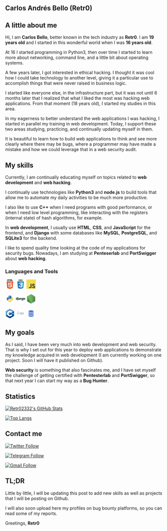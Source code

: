 

## Carlos Andrés Bello (Retr0)

## A little about me
Hi, I am **Carlos Bello**, better known in the tech industry as **Retr0**.
I am **19 years old** and I started in this wonderful world when I was **16 years old**.

At 16 I started programming in Python3, then over time I started to learn more about networking, command line, and a little bit about operating systems.

A few years later, I got interested in ethical hacking. I thought it was cool how I could take technology to another level, giving it a particular use to accomplish things that were never raised in business logic.

I started like everyone else, in the infrastructure part, but it was not until 6 months later that I realized that what I liked the most was hacking web applications. From that moment (18 years old), I started my studies in this area.

In my eagerness to better understand the web applications I was hacking, I started in parallel my training in web development. Today, I support these two areas studying, practicing, and continually updating myself in them.

It is beautiful to learn how to build web applications to think and see more clearly where there may be bugs, where a programmer may have made a mistake and how we could leverage that in a web security audit.

## My skills
Currently, I am continually educating myself on topics related to **web development** and **web hacking**. 

I continually use technologies like **Python3** and **node.js** to build tools that allow me to automate my daily activities to be much more productive.

I also like to use **C++** when I need programs with good performance, or when I need low level programming, like interacting with the registers (internal state) of hash algorithms, for example.

In **web development**, I usually use **HTML**, **CSS**, and **JavaScript** for the frontend, and **Django** with some databases like **MySQL**, **PostgreSQL**, and **SQLite3** for the backend.

I like to spend quality time looking at the code of my applications for security bugs. Nowadays, I am studying at **Penteserlab** and **PortSwigger** about **web hacking**.

### Languages and Tools

<code><img height="30" src="https://raw.githubusercontent.com/github/explore/5c058a388828bb5fde0bcafd4bc867b5bb3f26f3/topics/html/html.png"></code>
<code><img height="30" src="https://raw.githubusercontent.com/github/explore/80688e429a7d4ef2fca1e82350fe8e3517d3494d/topics/css/css.png"></code>
<code><img height="30" src="https://raw.githubusercontent.com/github/explore/80688e429a7d4ef2fca1e82350fe8e3517d3494d/topics/javascript/javascript.png"></code>

<code><img height="30" src="https://raw.githubusercontent.com/github/explore/80688e429a7d4ef2fca1e82350fe8e3517d3494d/topics/python/python.png"></code>
<code><img height="30" src="https://raw.githubusercontent.com/github/explore/80688e429a7d4ef2fca1e82350fe8e3517d3494d/topics/django/django.png"></code>
<code><img height="30" src="https://raw.githubusercontent.com/github/explore/80688e429a7d4ef2fca1e82350fe8e3517d3494d/topics/nodejs/nodejs.png"></code>

<code><img height="30" src="https://raw.githubusercontent.com/github/explore/80688e429a7d4ef2fca1e82350fe8e3517d3494d/topics/cpp/cpp.png"></code>
<code><img height="30" src="https://raw.githubusercontent.com/github/explore/5c058a388828bb5fde0bcafd4bc867b5bb3f26f3/topics/java/java.png"></code>
<code><img height="30" src="https://raw.githubusercontent.com/github/explore/80688e429a7d4ef2fca1e82350fe8e3517d3494d/topics/sql/sql.png"></code>

## My goals

As I said, I have been very much into web development and web security. That is why I set out for this year to deploy web applications to demonstrate my knowledge acquired in web development (I am currently working on one project. Soon I will have it published on Github).

**Web security** is something that also fascinates me, and I have set myself the challenge of getting certified with **Pentesterlab** and **PortSwigger**, so that next year I can start my way as a **Bug Hunter**.

## Statistics

[![Retr02332's GitHub Stats](https://github-readme-stats.vercel.app/api?username=Retr02332&show_icons=true&hide_title=true&theme=dark)](https://github.com/Retr02332)

[![Top Langs](https://github-readme-stats.vercel.app/api/top-langs/?username=Retr02332&layout=compact&theme=dark)](https://github.com/Retr02332)

## Contact me

[![Twitter Follow](https://img.shields.io/twitter/follow/Retr02332?color=1DA1F0&logo=twitter&style=for-the-badge)](https://twitter.com/intent/follow?screen_name=Retr02332)

[![Telegram Follow](https://img.shields.io/badge/Telegram-2CA5E0?style=for-the-badge&logo=telegram&logoColor=white)](https://t.me/K3rn3lp44n1c)

[![Gmail Follow](https://img.shields.io/badge/Gmail-D14836?style=for-the-badge&logo=gmail&logoColor=white)](mailto:retr02332bughunter@gmail.com)

## TL;DR

Little by little, I will be updating this post to add new skills as well as projects that I will be posting on Github.

I will also soon upload here my profiles on bug bounty platforms, so you can read some of my reports.

Greetings, **Retr0**
